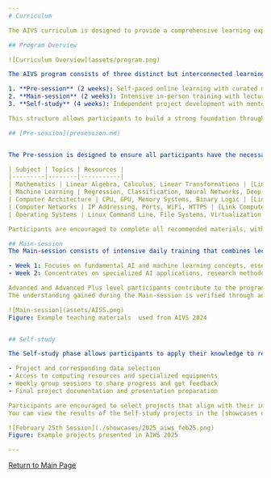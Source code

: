 ```yaml
---
# Curriculum

The AIVS curriculum is designed to provide a comprehensive learning experience that combines theoretical foundations with practical application. The program is structured in three main phases to ensure progressive learning and skill development.

## Program Overview

![Curriculum Overview](assets/program.png)

The AIVS program consists of three distinct but interconnected learning phases:

1. **Pre-session** (2 weeks): Self-paced online learning with curated materials
2. **Main-session** (2 weeks): Intensive in-person training with lectures and hands-on exercises
3. **Self-study** (4 weeks): Independent project development with mentoring support

This structure allows participants to build a strong foundation through guided learning before applying their knowledge in a research context.

## [Pre-session](presession.md)


The Pre-session is designed to ensure all participants have the necessary foundational knowledge before the intensive Main-session begins. It covers the following areas:

| Subject | Topics | Resources |
|---------|--------|-----------|
| Mathematics | Linear Algebra, Calculus, Linear Transformations | [Link Math](presession.md#1-basic-math) |
| Machine Learning | Regression, Classification, Neural Networks, Deep Learning | [Link Machine Learning](presession.md#2-basic-online-lectures) |
| Computer Architecture | CPU, GPU, Memory Systems, Binary Logic | [Link Computer Structure](presession.md#3-basic-computer-structure) |
| Computer Networks | IP Addressing, Ports, WiFi, HTTPS | [Link Computer Networks](presession.md#4-basic-computer-network) |
| Operating Systems | Linux Command Line, File Systems, Virtualization | [Link Operating Systems](presession.md#5-basic-operating-linux-system) |

Participants are encouraged to complete all recommended materials, with additional resources available for those who want to explore specific topics in greater depth. These contents' understanding levels are assessed through a [Quiz](./evaluation.md#Evaluation-Process) on the first day of the Main-session.

## Main-session
The Main-session consists of intensive daily training that combines lectures, hands-on exercises, and group discussions. The schedule is divided into two thematic weeks:

- Week 1: Focuses on fundamental AI and machine learning concepts, essential tools, and basic neural network architectures
- Week 2: Concentrates on specialized AI applications, research methodologies, and advanced AI topics

Advanced and Advanced Plus level participants contribute to the program by leading selected sessions, particularly in Week 1, where they share their beginner-level experiences with new participants. This learning-by-teaching model encourages advanced-level participants to review and update teaching materials, reinforcing their own understanding while contributing to the enhancement of the curriculum.
The understanding gained during the Main-session is verified through an Exam conducted on the final day of the Main-session.

![Main-session](assets/AISS.png)
Figure: Example teaching materials  used from AIVS 2024


## Self-study

The Self-study phase allows participants to apply their knowledge to research projects of their choice. This 4-week period includes:

- Project and corresponding data selection 
- Access to computing resources and specialized equipments
- Weekly group sessions to share progress and get feedback
- Final project documentation and presentation preparation

Participants are encouraged to select projects that align with their interests while demonstrating their understanding of the concepts covered in the program.
You can view the results of the Self-study projects in the [showcases directory](./showcases).

![February 25th Session](./showcases/2025_aiws_feb25.png)
Figure: Example projects presented in AIWS 2025

---
```

[Return to Main Page](./readme.md#Table-of-Contents)
